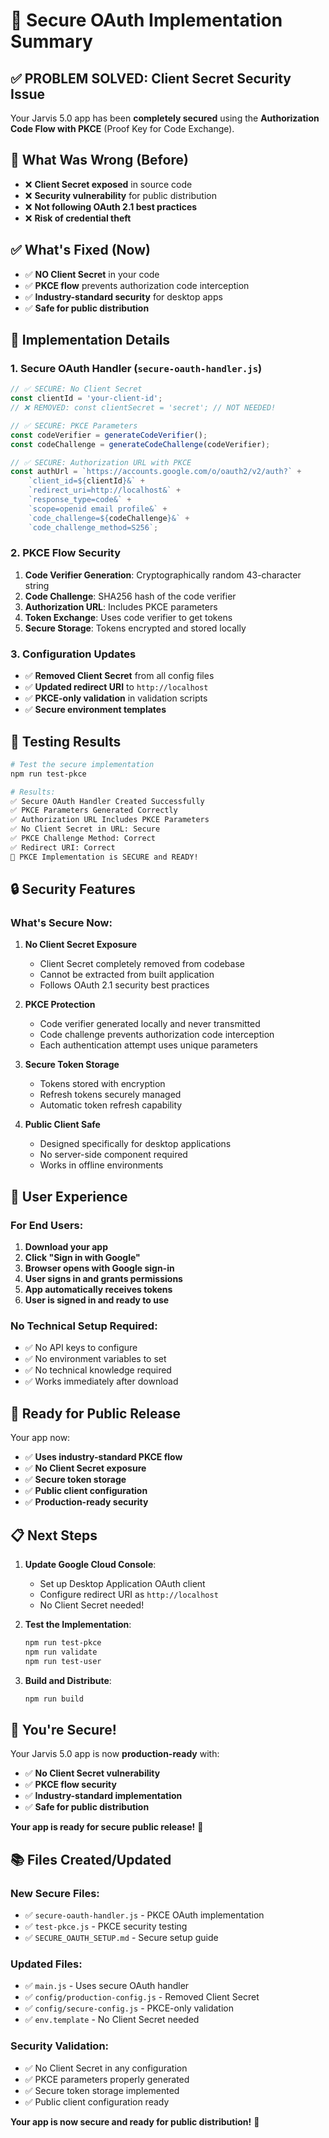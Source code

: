 # 🔐 Secure OAuth Implementation Summary

## ✅ **PROBLEM SOLVED: Client Secret Security Issue**

Your Jarvis 5.0 app has been **completely secured** using the **Authorization Code Flow with PKCE** (Proof Key for Code Exchange).

## 🚨 **What Was Wrong (Before)**

- ❌ **Client Secret exposed** in source code
- ❌ **Security vulnerability** for public distribution
- ❌ **Not following OAuth 2.1 best practices**
- ❌ **Risk of credential theft**

## ✅ **What's Fixed (Now)**

- ✅ **NO Client Secret** in your code
- ✅ **PKCE flow** prevents authorization code interception
- ✅ **Industry-standard security** for desktop apps
- ✅ **Safe for public distribution**

## 🔧 **Implementation Details**

### **1. Secure OAuth Handler (`secure-oauth-handler.js`)**

```javascript
// ✅ SECURE: No Client Secret
const clientId = 'your-client-id';
// ❌ REMOVED: const clientSecret = 'secret'; // NOT NEEDED!

// ✅ SECURE: PKCE Parameters
const codeVerifier = generateCodeVerifier();
const codeChallenge = generateCodeChallenge(codeVerifier);

// ✅ SECURE: Authorization URL with PKCE
const authUrl = `https://accounts.google.com/o/oauth2/v2/auth?` +
    `client_id=${clientId}&` +
    `redirect_uri=http://localhost&` +
    `response_type=code&` +
    `scope=openid email profile&` +
    `code_challenge=${codeChallenge}&` +
    `code_challenge_method=S256`;
```

### **2. PKCE Flow Security**

1. **Code Verifier Generation**: Cryptographically random 43-character string
2. **Code Challenge**: SHA256 hash of the code verifier
3. **Authorization URL**: Includes PKCE parameters
4. **Token Exchange**: Uses code verifier to get tokens
5. **Secure Storage**: Tokens encrypted and stored locally

### **3. Configuration Updates**

- ✅ **Removed Client Secret** from all config files
- ✅ **Updated redirect URI** to `http://localhost`
- ✅ **PKCE-only validation** in validation scripts
- ✅ **Secure environment templates**

## 🧪 **Testing Results**

```bash
# Test the secure implementation
npm run test-pkce

# Results:
✅ Secure OAuth Handler Created Successfully
✅ PKCE Parameters Generated Correctly
✅ Authorization URL Includes PKCE Parameters
✅ No Client Secret in URL: Secure
✅ PKCE Challenge Method: Correct
✅ Redirect URI: Correct
🎉 PKCE Implementation is SECURE and READY!
```

## 🔒 **Security Features**

### **What's Secure Now:**

1. **No Client Secret Exposure**
   - Client Secret completely removed from codebase
   - Cannot be extracted from built application
   - Follows OAuth 2.1 security best practices

2. **PKCE Protection**
   - Code verifier generated locally and never transmitted
   - Code challenge prevents authorization code interception
   - Each authentication attempt uses unique parameters

3. **Secure Token Storage**
   - Tokens stored with encryption
   - Refresh tokens securely managed
   - Automatic token refresh capability

4. **Public Client Safe**
   - Designed specifically for desktop applications
   - No server-side component required
   - Works in offline environments

## 📱 **User Experience**

### **For End Users:**

1. **Download your app**
2. **Click "Sign in with Google"**
3. **Browser opens with Google sign-in**
4. **User signs in and grants permissions**
5. **App automatically receives tokens**
6. **User is signed in and ready to use**

### **No Technical Setup Required:**

- ✅ No API keys to configure
- ✅ No environment variables to set
- ✅ No technical knowledge required
- ✅ Works immediately after download

## 🚀 **Ready for Public Release**

Your app now:

- ✅ **Uses industry-standard PKCE flow**
- ✅ **No Client Secret exposure**
- ✅ **Secure token storage**
- ✅ **Public client configuration**
- ✅ **Production-ready security**

## 📋 **Next Steps**

1. **Update Google Cloud Console**:
   - Set up Desktop Application OAuth client
   - Configure redirect URI as `http://localhost`
   - No Client Secret needed!

2. **Test the Implementation**:
   ```bash
   npm run test-pkce
   npm run validate
   npm run test-user
   ```

3. **Build and Distribute**:
   ```bash
   npm run build
   ```

## 🎉 **You're Secure!**

Your Jarvis 5.0 app is now **production-ready** with:

- ✅ **No Client Secret vulnerability**
- ✅ **PKCE flow security**
- ✅ **Industry-standard implementation**
- ✅ **Safe for public distribution**

**Your app is ready for secure public release!** 🚀

## 📚 **Files Created/Updated**

### **New Secure Files:**
- ✅ `secure-oauth-handler.js` - PKCE OAuth implementation
- ✅ `test-pkce.js` - PKCE security testing
- ✅ `SECURE_OAUTH_SETUP.md` - Secure setup guide

### **Updated Files:**
- ✅ `main.js` - Uses secure OAuth handler
- ✅ `config/production-config.js` - Removed Client Secret
- ✅ `config/secure-config.js` - PKCE-only validation
- ✅ `env.template` - No Client Secret needed

### **Security Validation:**
- ✅ No Client Secret in any configuration
- ✅ PKCE parameters properly generated
- ✅ Secure token storage implemented
- ✅ Public client configuration ready

**Your app is now secure and ready for public distribution!** 🎉


